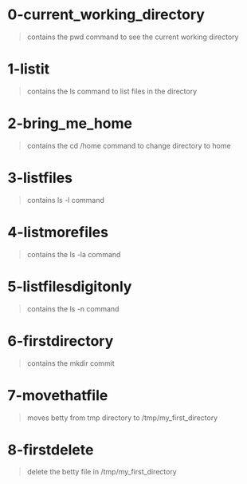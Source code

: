 # 0-current_working_directory
> contains the pwd command to see the current working directory
# 1-listit
> contains the ls command to list files in the directory
# 2-bring_me_home
> contains the cd /home command to change directory to home
# 3-listfiles
> contains ls -l command
# 4-listmorefiles
> contains the ls -la command
# 5-listfilesdigitonly
> contains the ls -n command
# 6-firstdirectory
> contains the mkdir commit
# 7-movethatfile
> moves betty from tmp directory to /tmp/my_first_directory
# 8-firstdelete
> delete the betty file in /tmp/my_first_directory